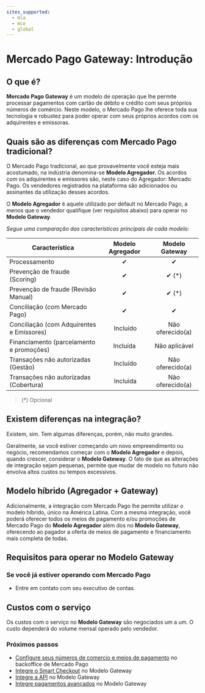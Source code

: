 ```yaml
---
sites_supported:
  - mla
  - mco
  - global
---
```


# Mercado Pago Gateway: Introdução

## O que é? 

**Mercado Pago Gateway** é um modelo de operação que lhe permite processar pagamentos com cartão de débito e crédito com seus próprios números de comércio. Neste modelo, o Mercado Pago lhe oferece toda sua tecnologia e robustez para poder operar com seus próprios acordos com os adquirentes e emissoras.

## Quais são as diferenças com Mercado Pago tradicional?

O Mercado Pago tradicional, ao que provavelmente você esteja mais acostumado, na indústria denomina-se **Modelo Agregador.** Os acordos com os adquirentes e emissores são, neste caso do Agregador: Mercado Pago. Os vendedores registrados na plataforma são adicionados ou assinantes da utilização desses acordos.

O **Modelo Agregador** é aquele utilizado por default no Mercado Pago, a menos que o vendedor qualifique (ver requisitos abaixo) para operar no **Modelo Gateway**.

_Segue uma comparação das características principais de cada modelo:_

|Característica| Modelo Agregador | Modelo Gateway |
|---|:---:|:---:|
|Processamento | ✔ | ✔ |
|Prevenção de fraude (Scoring) | ✔ | ✔ (*) |
|Prevenção de fraude (Revisão Manual)  | ✔ | ✔ (*) |
|Conciliação (com Mercado Pago)  | ✔ | ✔ |
|Conciliação (com Adquirentes e Emissores)  | Incluído | Não oferecido(a) |
|Financiamento (parcelamento e promoções)  | Incluída | Não aplicável |
|Transações não autorizadas (Gestão) | Incluído | Não oferecido(a) |
|Transações não autorizadas (Cobertura)  | Incluída | Não oferecido(a) |

> (\*) Opcional

## Existem diferenças na integração?

Existem, sim. Tem algumas diferenças, porém, não muito grandes.

Geralmente, se você estiver começando um novo empreendimento ou negócio, recomendamos começar com o **Modelo Agregador** e depois, quando crescer, considerar o **Modelo Gateway**. O fato de que as alterações de integração sejam pequenas, permite que mudar de modelo no futuro não envolva altos custos ou tempos excessivos.

## Modelo híbrido (Agregador + Gateway)

Adicionalmente, a integração com Mercado Pago lhe permite utilizar o modelo híbrido, único na América Latina. Com a mesma integração, você poderá oferecer todos os meios de pagamento e/ou promoções de Mercado Pago do **Modelo Agregador** além dos no **Modelo Gateway**,  oferecendo ao pagador a oferta de meios de pagamento e financiamento mais completa de todas.

## Requisitos para operar no Modelo Gateway

### Se você já estiver operando com Mercado Pago

* Entre em contato com seu executivo de contas.

## Custos com o serviço

Os custos com o serviço no **Modelo Gateway** são negociados um a um.
O custo dependerá do volume mensal operado pelo vendedor.

### Próximos passos

* [Configure seus números de comercio e meios de pagamento](https://www.mercadopago.com.ar/developers/pt/guides/gateway/general-considerations/configuration) no backoffice de Mercado Pago
* [Integre o Smart Checkout](https://www.mercadopago.com.ar/developers/es/guides/gateway/web-checkout/receiving-payments) no Modelo Gateway
* [Integre a API](https://www.mercadopago.com.ar/developers/es/guides/gateway/api/receiving-payments) no Modelo Gateway
* [Integre pagamentos avançados](https://www.mercadopago.com.ar/developers/es/guides/gateway/advanced/introduction) no Modelo Gateway
